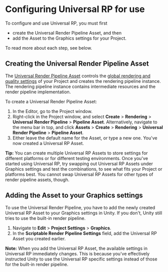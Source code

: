 # Configuring Universal RP for use

To configure and use Universal RP, you must first 

- create the Universal Render Pipeline Asset, and then
- add the Asset to the Graphics settings for your Project.

To read more about each step, see below.

## Creating the Universal Render Pipeline Asset

The [Universal Render Pipeline Asset](universalrp-asset.md) controls the [global rendering and quality settings](universalrp-asset.md) of your Project and creates the rendering pipeline instance. The rendering pipeline instance contains intermediate resources and the render pipeline implementation.

To create a Universal Render Pipeline Asset:

1. In the Editor, go to the Project window.
2. Right-click in the Project window, and select  __Create__ &gt; __Rendering__ > __Universal__ __Render Pipeline__ > __Pipeline Asset__. Alternatively, navigate to the menu bar in top, and click __Assets__ > __Create__ > __Rendering__ > __Universal Render Pipeline__ > __Pipeline Asset__.
3. Either leave the default name for the Asset, or type a new one. You've now created a Universal RP Asset.

**Tip:** You can create multiple Universal RP Assets to store settings for different platforms or for different testing environments. Once you've started using Universal RP, try swapping out Universal RP Assets under Graphics settings and test the combinations, to see what fits your Project or platforms best. You cannot swap Universal RP Assets for other types of render pipeline assets, though.



## Adding the Asset to your Graphics settings

To use the Universal Render Pipeline, you have to add the newly created Universal RP Asset to your Graphics settings in Unity. If you don't, Unity still tries to use the built-in render pipeline.

1. Navigate to __Edit__ > __Project Settings__ > __Graphics__. 
2. In the __Scriptable Render Pipeline Settings__ field, add the Universal RP Asset you created earlier.

**Note:** When you add the Universal RP Asset, the available settings in Universal RP immediately changes. This is because you've effectively instructed Unity to use the Universal RP specific settings instead of those for the built-in render pipeline.
